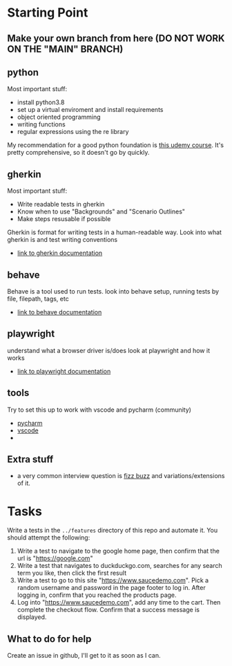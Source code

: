 # Starting Point

## Make your own branch from here (DO NOT WORK ON THE "MAIN" BRANCH)

## python
Most important stuff:
- install python3.8
- set up a virtual enviroment and install requirements
- object oriented programming
- writing functions
- regular expressions using the re library

My recommendation for a good python foundation is [this udemy course](https://www.udemy.com/course/the-modern-python3-bootcamp/). It's pretty comprehensive, so it doesn't go by quickly.


## gherkin
Most important stuff:
- Write readable tests in gherkin
- Know when to use "Backgrounds" and "Scenario Outlines"
- Make steps resusable if possible

Gherkin is format for writing tests in a human-readable way. Look into what gherkin is and test writing conventions
- [link to gherkin documentation](https://cucumber.io/docs/gherkin/reference/)

## behave 
Behave is a tool used to run tests. look into behave setup, running tests by file, filepath, tags, etc

- [link to behave documentation](https://behave.readthedocs.io/en/stable/)

## playwright
understand what a browser driver is/does
look at playwright and how it works
- [link to playwright documentation](https://playwright.dev/python/docs/api/class-playwright)

## tools
Try to set this up to work with vscode and pycharm (community)
- [pycharm](https://www.jetbrains.com/pycharm/download)
- [vscode](https://code.visualstudio.com/download)
- 
## Extra stuff
- a very common interview question is [fizz buzz](https://www.geeksforgeeks.org/fizz-buzz-implementation/) and variations/extensions of it.


# Tasks
Write a tests in the `../features` directory of this repo and automate it. You should attempt the following:
1. Write a test to navigate to the google home page, then confirm that the url is "https://google.com"
2. Write a test that navigates to duckduckgo.com, searches for any search term you like, then click the first result
3. Write a test to go to this site "https://www.saucedemo.com". Pick a random username and password in the page footer to log in. After logging in, confirm that you reached the products page.
4. Log into "https://www.saucedemo.com", add any time to the cart. Then complete the checkout flow. Confirm that a success message is displayed.


## What to do for help
Create an issue in github, I'll get to it as soon as I can.